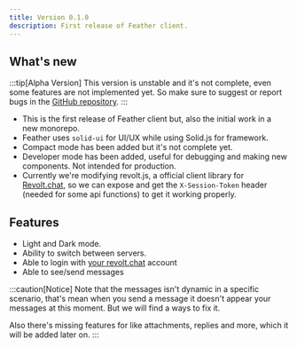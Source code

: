 ```yaml
---
title: Version 0.1.0
description: First release of Feather client.
---
```


## What's new

:::tip[Alpha Version]
This version is unstable and it's not complete, even some features are not implemented yet. So make sure to suggest or report bugs in the [GitHub repository](https://github.com/bloomdevelop/feather/issues).
:::

- This is the first release of Feather client but, also the initial work in a new monorepo.
- Feather uses `solid-ui` for UI/UX while using Solid.js for framework.
- Compact mode has been added but it's not complete yet.
- Developer mode has been added, useful for debugging and making new components. Not intended for production.
- Currently we're modifying revolt.js, a official client library for [Revolt.chat](https://revolt.chat), so we can expose and get the `X-Session-Token` header (needed for some api functions) to get it working properly.

## Features

- Light and Dark mode.
- Ability to switch between servers.
- Able to login with [your revolt.chat](https://revolt.chat) account
- Able to see/send messages

:::caution[Notice]
Note that the messages isn't dynamic in a specific scenario, that's mean when you send a message it doesn't appear your messages at this moment. But we will find a ways to fix it.

Also there's missing features for like attachments, replies and more, which it will be added later on.
:::
